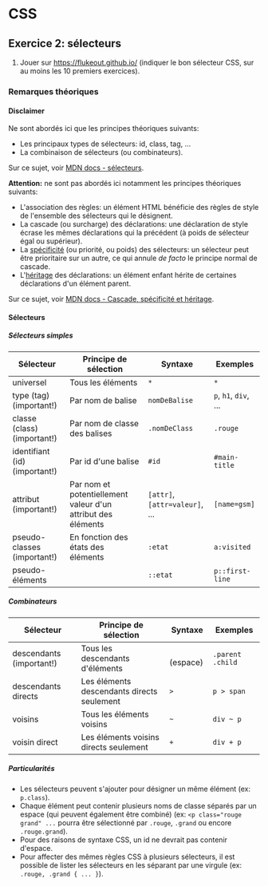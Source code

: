 # CSS

## Exercice 2: sélecteurs

 1. Jouer sur https://flukeout.github.io/ (indiquer le bon sélecteur CSS, sur au moins les 10 premiers exercices).

### Remarques théoriques

#### Disclaimer

Ne sont abordés ici que les principes théoriques suivants:
 - Les principaux types de sélecteurs: id, class, tag, ...
 - La combinaison de sélecteurs (ou combinateurs).

Sur ce sujet, voir [MDN docs - sélecteurs](https://developer.mozilla.org/fr/docs/Web/CSS/CSS_Selectors).

**Attention:** ne sont pas abordés ici notamment les principes théoriques suivants:
 - L'association des règles: un élément HTML bénéficie des règles de style de l'ensemble des sélecteurs qui le désignent.
 - La cascade (ou surcharge) des déclarations: une déclaration de style écrase les mêmes déclarations qui la précédent (à poids de sélecteur égal ou supérieur).
 - La [spécificité](https://developer.mozilla.org/fr/docs/Web/CSS/Specificity) (ou priorité, ou poids) des sélecteurs: un sélecteur peut être prioritaire sur un autre, ce qui annule *de facto* le principe normal de cascade.
 - L'[héritage](https://developer.mozilla.org/fr/docs/Web/CSS/inheritance) des déclarations: un élément enfant hérite de certaines déclarations d'un élément parent.

 Sur ce sujet, voir [MDN docs - Cascade, spécificité et héritage](https://developer.mozilla.org/fr/docs/Learn/CSS/Building_blocks/Cascade_and_inheritance).

#### Sélecteurs

##### Sélecteurs simples

| Sélecteur | Principe de sélection | Syntaxe | Exemples |
|-|-|-|-|
| universel | Tous les éléments | `*` | `*` |
| type (tag) (important!) | Par nom de balise | `nomDeBalise` | `p`, `h1`, `div`, ... |
| classe (class) (important!) | Par nom de classe des balises | `.nomDeClass` | `.rouge` |
| identifiant (id) (important!) | Par id d'une balise | `#id` | `#main-title` |
| attribut (important!) | Par nom et potentiellement valeur d'un attribut des éléments | `[attr]`, `[attr=valeur]`, ... | `[name=gsm]` |
| pseudo-classes (important!) | En fonction des états des éléments | `:etat` | `a:visited` |
| pseudo-éléments |  | `::etat` | `p::first-line` |

##### Combinateurs

| Sélecteur | Principe de sélection | Syntaxe | Exemples |
|-|-|-|-|
| descendants (important!) | Tous les descendants d'éléments | ` ` (espace) | `.parent .child` |
| descendants directs | Les éléments descendants directs seulement |  `>` | `p > span` |
| voisins | Tous les éléments voisins | `~` | `div ~ p` |
| voisin direct | Les éléments voisins directs seulement | `+` | `div + p` |

##### Particularités

 - Les sélecteurs peuvent s'ajouter pour désigner un même élément (ex: `p.class`).
 - Chaque élément peut contenir plusieurs noms de classe séparés par un espace (qui peuvent également être combiné) (ex: `<p class="rouge grand" ...` pourra être sélectionné par `.rouge`, `.grand` ou encore `.rouge.grand`).
 - Pour des raisons de syntaxe CSS, un id ne devrait pas contenir d'espace.
 - Pour affecter des mêmes règles CSS à plusieurs sélecteurs, il est possible de lister les sélecteurs en les séparant par une virgule (ex: `.rouge, .grand { ... }`).
